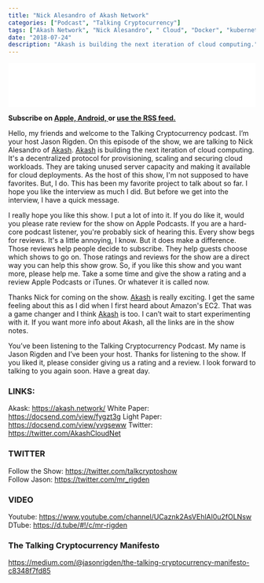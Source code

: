 ```yaml
---
title: "Nick Alesandro of Akash Network"
categories: ["Podcast", "Talking Cryptocurrency"]
tags: ["Akash Network", "Nick Alesandro", "	Cloud", "Docker", "kubernetes"]
date: "2018-07-24"
description: "Akash is building the next iteration of cloud computing."
---
```


<iframe style="border: none" src="//html5-player.libsyn.com/embed/episode/id/6838230/height/90/theme/custom/autoplay/no/autonext/no/thumbnail/yes/preload/no/no_addthis/no/direction/backward/render-playlist/no/custom-color/87A93A/" height="90" width="100%" scrolling="no"  allowfullscreen webkitallowfullscreen mozallowfullscreen oallowfullscreen msallowfullscreen></iframe>

<p>
<strong>
Subscribe on 
        <a href="https://itunes.apple.com/us/podcast/talking-cryptocurrency/id1388099603?mt=2app=podcast">
            Apple,
        </a>
        <a href="https://www.google.com/podcasts?feed=aHR0cDovL3RhbGtpbmdjcnlwdG9jdXJyZW5jeS5saWJzeW4uY29tL3Jzcw%3D%3D">
          Android,
        </a>
        or
        <a href="http://talkingcryptocurrency.libsyn.com/rss">
          use the RSS feed.
         </a>
</strong>
</p>

Hello, my friends and welcome to the Talking Cryptocurrency podcast. I’m your host Jason Rigden. On this episode of the show, we are talking to Nick Alesandro of <a href="https://akash.network/">Akash</a>. <a href="https://akash.network/">Akash</a> is building the next iteration of cloud computing. It's a decentralized protocol for provisioning, scaling and securing cloud workloads. They are taking unused server capacity and making it available for cloud deployments. As the host of this show, I'm not supposed to have favorites. But, I do. This has been my favorite project to talk about so far. I hope you like the interview as much I did. But before we get into the interview, I have a quick message. 

I really hope you like this show. I put a lot of into it. If you do like it, would you please rate review for the show on Apple Podcasts. If you are a hard-core podcast listener, you're probably sick of hearing this. Every show begs for reviews. It's a little annoying, I know. But it does make a difference. Those reviews help people decide to subscribe. They help guests choose which shows to go on. Those ratings and reviews for the show are a direct way you can help this show grow. So, if you like this show and you want more, please help me. Take a some time and give the show a rating and a review Apple Podcasts or iTunes. Or whatever it is called now. 

Thanks Nick for coming on the show. <a href="https://akash.network/">Akash</a> is really exciting. I get the same feeling about this as I did when I first heard about Amazon's EC2. That was a game changer and I think <a href="https://akash.network/">Akash</a> is too. I can’t wait to start experimenting with it. If you want more info about Akash, all the links are in the show notes. 

You’ve been listening to the Talking Cryptocurrency Podcast. My name is Jason Rigden and I’ve been your host. Thanks for listening to the show. If you liked it, please consider giving us a rating and a review. I look forward to talking to you again soon. Have a great day. 

### LINKS:  
Akask: https://akash.network/ 
White Paper:  https://docsend.com/view/fygzt3g 
Light Paper:  https://docsend.com/view/yvgseww 
Twitter: https://twitter.com/AkashCloudNet 

### TWITTER  
Follow the Show: https://twitter.com/talkcryptoshow  
Follow Jason: https://twitter.com/mr_rigden  

### VIDEO  
Youtube: https://www.youtube.com/channel/UCaznk2AsVEhlAl0u2fOLNsw  
DTube: https://d.tube/#!/c/mr-rigden 

### The Talking Cryptocurrency Manifesto 
https://medium.com/@jasonrigden/the-talking-cryptocurrency-manifesto-c8348f7fd85 